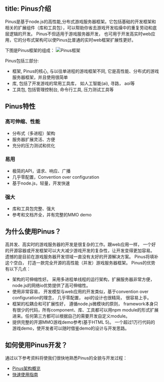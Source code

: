 title: Pinus介绍 
---

Pinus是基于node.js的高性能,分布式游戏服务器框架。它包括基础的开发框架和相关的扩展组件（库和工具包），可以帮助你省去游戏开发枯燥中的重复劳动和底层逻辑的开发。
Pinus不但适用于游戏服务器开发， 也可用于开发高实时web应用，它的分布式架构可以使Pinus比普通的实时web框架扩展性更好。

下图是Pinus框架的组成：
![Pinus框架](http://omelox.netease.com/resource/documentImage/pinusFramework.png)

Pinus包括三部分:
* 框架, Pinus的核心, 与以往单进程的游戏框架不同, 它是高性能、分布式的游戏服务器框架，并且使用很简单
* 库, 包括了开发游戏的常用工具库， 如人工智能(ai), 寻路， aoi等 
* 工具包, 包括管理控制台, 命令行工具, 压力测试工具等

## Pinus特性
### 高可伸缩、性能
* 分布式（多进程）架构
* 服务器扩展灵活、方便
* 充分的压力测试和优化

### 易用
* 极简的API，请求、响应、广播 
* 几乎零配置，Convention over configuration
* 基于node.js，轻量，开发快速

### 强大
* 库和工具包完整、强大
* 参考和文档齐全，并有完整的MMO demo

## 为什么使用Pinus？
高并发、高实时的游戏服务器的开发是很复杂的工作。跟web应用一样， 一个好的开源容器或开发框架可以大大减少游戏开发的复杂性，让开发变得更加容易。  
遗憾的是目前在游戏服务器开发领域一直没有太好的开源解决方案。
Pinus将填补这个空白， 打造一款完全开源的高性能（并发）游戏服务器框架。 Pinus的优势有以下几点：
* 架构的可伸缩性好。 采用多进程单线程的运行架构，扩展服务器非常方便， node.js的网络io优势提供了高可伸缩性。
* 使用非常容易， 开发模型与web应用的开发类似，基于convention over configuration的理念， 几乎零配置， api的设计也很精简， 很容易上手。
* 框架的松耦合和可扩展性好， 遵循node.js微模块的原则， framework本身只有很少的代码，所有component、库、工具都可以用npm module的形式扩展进来。任何第三方都可以根据自己的需要开发自定义module。
* 提供完整的开源MMO游戏demo参考(基于HTML 5)。 一个超过1万行代码的游戏demo，使开发者可以随时借鉴demo的设计与开发思路。

## 如何使用Pinus开发？
通过以下参考资料将使我们很快地熟悉Pinus的全貌与开发过程：
* [Pinus架构概览](frameworkIntro.html)  
* [快速使用指南](quickstart.html)
